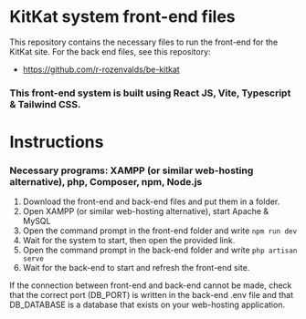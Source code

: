 # KitKat system front-end files

This repository contains the necessary files to run the front-end for the KitKat site.
For the back end files, see this repository:
- https://github.com/r-rozenvalds/be-kitkat

### This front-end system is built using React JS, Vite, Typescript & Tailwind CSS.

# Instructions 

### Necessary programs: XAMPP (or similar web-hosting alternative), php, Composer, npm, Node.js

1. Download the front-end and back-end files and put them in a folder.
2. Open XAMPP (or similar web-hosting alternative), start Apache & MySQL
3. Open the command prompt in the front-end folder and write ```npm run dev```
4. Wait for the system to start, then open the provided link.
5. Open the command prompt in the back-end folder and write ```php artisan serve```
6. Wait for the back-end to start and refresh the front-end site.

If the connection between front-end and back-end cannot be made, check that the correct port (DB_PORT) is written in the back-end .env file and that DB_DATABASE is a database that exists on your web-hosting application.
